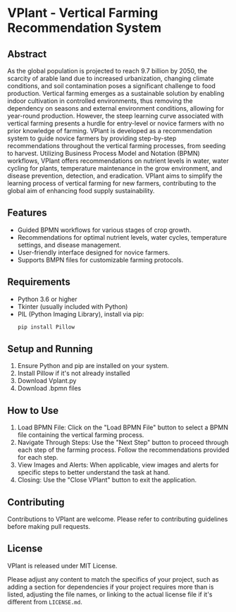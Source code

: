 # VPlant - Vertical Farming Recommendation System

## Abstract

As the global population is projected to reach 9.7 billion by 2050, the scarcity of arable land due to increased urbanization, changing climate conditions, and soil contamination poses a significant challenge to food production. Vertical farming emerges as a sustainable solution by enabling indoor cultivation in controlled environments, thus removing the dependency on seasons and external environment conditions, allowing for year-round production. However, the steep learning curve associated with vertical farming presents a hurdle for entry-level or novice farmers with no prior knowledge of farming. VPlant is developed as a recommendation system to guide novice farmers by providing step-by-step recommendations throughout the vertical farming processes, from seeding to harvest. Utilizing Business Process Model and Notation (BPMN) workflows, VPlant offers recommendations on nutrient levels in water, water cycling for plants, temperature maintenance in the grow environment, and disease prevention, detection, and eradication. VPlant aims to simplify the learning process of vertical farming for new farmers, contributing to the global aim of enhancing food supply sustainability.

## Features

- Guided BPMN workflows for various stages of crop growth.
- Recommendations for optimal nutrient levels, water cycles, temperature settings, and disease management.
- User-friendly interface designed for novice farmers.
- Supports BMPN files for customizable farming protocols.

## Requirements

- Python 3.6 or higher
- Tkinter (usually included with Python)
- PIL (Python Imaging Library), install via pip:
  ```bash
  pip install Pillow

## Setup and Running
1. Ensure Python and pip are installed on your system.
2. Install Pillow if it's not already installed
3. Download Vplant.py
4. Download .bpmn files 


## How to Use
1. Load BPMN File: Click on the "Load BPMN File" button to select a BPMN file containing the vertical farming process.
2. Navigate Through Steps: Use the "Next Step" button to proceed through each step of the farming process. Follow the recommendations provided for each step.
3. View Images and Alerts: When applicable, view images and alerts for specific steps to better understand the task at hand.
4. Closing: Use the "Close VPlant" button to exit the application.

## Contributing
Contributions to VPlant are welcome. Please refer to contributing guidelines before making pull requests.

## License
VPlant is released under MIT License.


Please adjust any content to match the specifics of your project, such as adding a section for dependencies if your project requires more than is listed, adjusting the file names, or linking to the actual license file if it's different from `LICENSE.md`.
